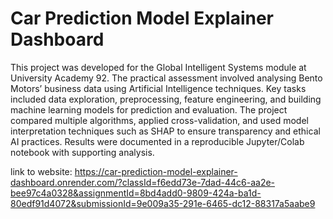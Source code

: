 # Car Prediction Model Explainer Dashboard

This project was developed for the Global Intelligent Systems module at University Academy 92. The practical assessment involved analysing Bento Motors’ business data using Artificial Intelligence techniques.
Key tasks included data exploration, preprocessing, feature engineering, and building machine learning models for prediction and evaluation. The project compared multiple algorithms, applied cross-validation,
and used model interpretation techniques such as SHAP to ensure transparency and ethical AI practices. Results were documented in a reproducible Jupyter/Colab notebook with supporting analysis.  

link to website: https://car-prediction-model-explainer-dashboard.onrender.com/?classId=f6edd73e-7dad-44c6-aa2e-bee97c4a0328&assignmentId=8bd4add0-9809-424a-ba1d-80edf91d4072&submissionId=9e009a35-291e-6465-dc12-88317a5aabe9

